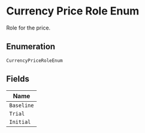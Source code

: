 
# Currency Price Role Enum

Role for the price.

## Enumeration

`CurrencyPriceRoleEnum`

## Fields

| Name |
|  --- |
| `Baseline` |
| `Trial` |
| `Initial` |

